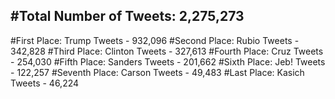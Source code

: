 #Total Number of Tweets: 2,275,273 
---
#First Place: Trump Tweets - 932,096
#Second Place: Rubio Tweets - 342,828
#Third Place: Clinton Tweets - 327,613
#Fourth Place: Cruz Tweets - 254,030
#Fifth Place: Sanders Tweets - 201,662
#Sixth Place: Jeb! Tweets - 122,257
#Seventh Place: Carson Tweets - 49,483
#Last Place: Kasich Tweets - 46,224
